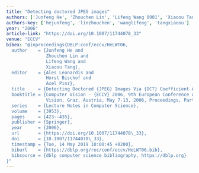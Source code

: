 ```yaml
---
title: "Detecting doctored JPEG images"
authors: ['Junfeng He', 'Zhouchen Lin', 'Lifeng Wang 0001', 'Xiaoou Tang']
authors-key: ['hejunfeng', 'linzhouchen', 'wanglifeng', 'tangxiaoou']
year: "2006"
article-link: "https://doi.org/10.1007/11744078_33"
venue: "ECCV"
bibex: "@inproceedings{DBLP:conf/eccv/HeLWT06,
  author    = {Junfeng He and
               Zhouchen Lin and
               Lifeng Wang and
               Xiaoou Tang},
  editor    = {Ales Leonardis and
               Horst Bischof and
               Axel Pinz},
  title     = {Detecting Doctored {JPEG} Images Via {DCT} Coefficient Analysis},
  booktitle = {Computer Vision - {ECCV} 2006, 9th European Conference on Computer
               Vision, Graz, Austria, May 7-13, 2006, Proceedings, Part {III}},
  series    = {Lecture Notes in Computer Science},
  volume    = {3953},
  pages     = {423--435},
  publisher = {Springer},
  year      = {2006},
  url       = {https://doi.org/10.1007/11744078\_33},
  doi       = {10.1007/11744078\_33},
  timestamp = {Tue, 14 May 2019 10:00:45 +0200},
  biburl    = {https://dblp.org/rec/conf/eccv/HeLWT06.bib},
  bibsource = {dblp computer science bibliography, https://dblp.org}
}"
---
```

